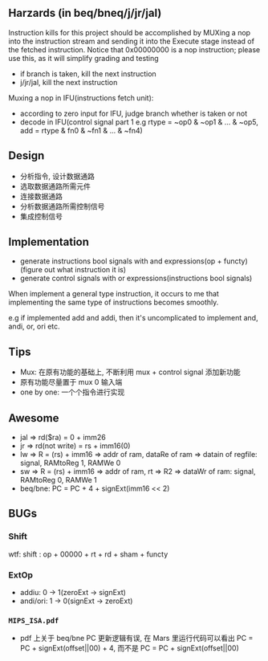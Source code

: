 ## Harzards (in beq/bneq/j/jr/jal)

Instruction kills for this project should be accomplished by
MUXing a nop into the instruction stream
and sending it into the Execute stage
instead of the fetched instruction.
Notice that 0x00000000 is a nop instruction;
please use this, as it will simplify grading and testing

*   if branch is taken, kill the next instruction
*   j/jr/jal, kill the next instruction

Muxing a nop in IFU(instructions fetch unit):

*   according to zero input for IFU, judge branch whether is taken or not
*   decode in IFU(control signal part 1 e.g rtype = ~op0 & ~op1 & ... & ~op5, add = rtype & fn0 & ~fn1 & ... & ~fn4)

## Design

*   分析指令, 设计数据通路
*   选取数据通路所需元件
*   连接数据通路
*   分析数据通路所需控制信号
*   集成控制信号

## Implementation

*   generate instructions bool signals with and expressions(op + functy)(figure out what instruction it is)
*   generate control signals with or expressions(instructions bool signals)

When implement a general type instruction, it occurs to me that implementing the same type of instructions becomes smoothly.

e.g if implemented add and addi, then it's uncomplicated to implement and, andi, or, ori etc.

## Tips

*   Mux: 在原有功能的基础上, 不断利用 mux + control signal 添加新功能
*   原有功能尽量置于 mux 0 输入端
*   one by one: 一个个指令进行实现

## Awesome

*  jal => rd($ra) = 0 + imm26
*  jr  => rd(not write) = rs + imm16(0)
*  lw => R = (rs) + imm16 => addr of ram, dataRe of ram => datain of regfile: signal, RAMtoReg 1, RAMWe 0
*  sw => R = (rs) + imm16 => addr of ram, rt => R2 => dataWr of ram: signal, RAMtoReg 0, RAMWe 1
*  beq/bne: PC = PC + 4 + signExt(imm16 << 2)

## BUGs

### Shift

wtf: shift : op + 00000 + rt + rd + sham + functy

### ExtOp

*  addiu: 0 -> 1(zeroExt -> signExt)
*  andi/ori: 1 -> 0(signExt -> zeroExt)

### `MIPS_ISA.pdf`

*   pdf 上关于 beq/bne PC 更新逻辑有误, 在 Mars 里运行代码可以看出 PC = PC + signExt(offset||00) + 4, 而不是 PC = PC + signExt(offset||00)
